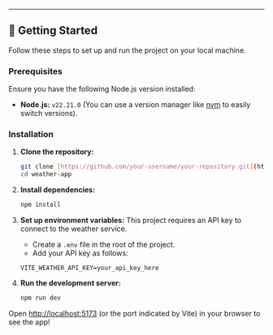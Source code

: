 ---

## 🚀 Getting Started

Follow these steps to set up and run the project on your local machine.

### Prerequisites

Ensure you have the following Node.js version installed:

- **Node.js:** `v22.21.0` (You can use a version manager like [nvm](https://github.com/nvm-sh/nvm) to easily switch versions).

### Installation

1.  **Clone the repository:**

    ```bash
    git clone [https://github.com/your-username/your-repository.git](https://github.com/your-username/your-repository.git)
    cd weather-app
    ```

2.  **Install dependencies:**

    ```bash
    npm install
    ```

3.  **Set up environment variables:**
    This project requires an API key to connect to the weather service.

    - Create a `.env` file in the root of the project.
    - Add your API key as follows:

    ```env
    VITE_WEATHER_API_KEY=your_api_key_here
    ```

4.  **Run the development server:**
    ```bash
    npm run dev
    ```

Open [http://localhost:5173](http://localhost:5173) (or the port indicated by Vite) in your browser to see the app!
